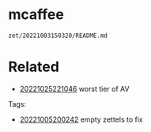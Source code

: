 # mcaffee

` zet/20221003150320/README.md `

# Related

- [20221025221046](/zet/20221025221046/README.md) worst tier of AV

Tags:

- [20221005200242](/zet/20221005200242/README.md) empty zettels to fix
    
